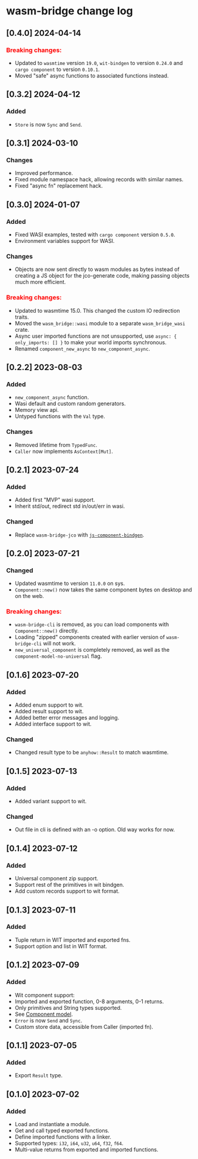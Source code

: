 # wasm-bridge change log

## [0.4.0] 2024-04-14

### <b style="color: red">Breaking changes:</b>

- Updated to `wasmtime` version `19.0`, `wit-bindgen` to version `0.24.0` and `cargo component` to version `0.10.1`.
- Moved "safe" async functions to associated functions instead.

## [0.3.2] 2024-04-12

### Added

- `Store` is now `Sync` and `Send`.


## [0.3.1] 2024-03-10

### Changes

- Improved performance.
- Fixed module namespace hack, allowing records with similar names.
- Fixed "async fn" replacement hack.

## [0.3.0] 2024-01-07

### Added

- Fixed WASI examples, tested with `cargo component` version `0.5.0`.
- Environment variables support for WASI.

### Changes

- Objects are now sent directly to wasm modules as bytes instead of creating a JS object for the jco-generate code,
making passing objects much more efficient.

### <b style="color: red">Breaking changes:</b>

- Updated to wasmtime 15.0. This changed the custom IO redirection traits.
- Moved the `wasm_bridge::wasi` module to a separate `wasm_bridge_wasi` crate.
- Async user imported functions are not unsupported, use `async: { only_imports: [] }` to make your world imports synchronous.
- Renamed `component_new_async` to `new_component_async`.

## [0.2.2] 2023-08-03

### Added

- `new_component_async` function.
- Wasi default and custom random generators.
- Memory view api.
- Untyped functions with the `Val` type.

### Changes

- Removed lifetime from `TypedFunc`.
- `Caller` now implements `AsContext[Mut]`.

## [0.2.1] 2023-07-24

### Added

- Added first "MVP" wasi support.
- Inherit std/out, redirect std in/out/err in wasi.

### Changed

- Replace `wasm-bridge-jco` with [`js-component-bindgen`](https://crates.io/crates/js-component-bindgen).


## [0.2.0] 2023-07-21

### Changed

- Updated wasmtime to version `11.0.0` on sys.
- `Component::new()` now takes the same component bytes on desktop and on the web.

### <b style="color: red">Breaking changes:</b>

- `wasm-bridge-cli` is removed, as you can load components with `Component::new()` directly.
- Loading "zipped" components created with earlier version of `wasm-bridge-cli` will not work.
- `new_universal_component` is completely removed, as well as the `component-model-no-universal` flag.


## [0.1.6] 2023-07-20

### Added

- Added enum support to wit.
- Added result support to wit.
- Added better error messages and logging.
- Added interface support to wit.

### Changed

- Changed result type to be `anyhow::Result` to match wasmtime.


## [0.1.5] 2023-07-13

### Added

- Added variant support to wit.

### Changed

- Out file in cli is defined with an -o option. Old way works for now.


## [0.1.4] 2023-07-12

### Added

- Universal component zip support.
- Support rest of the primitives in wit bindgen.
- Add custom records support to wit format.


## [0.1.3] 2023-07-11

### Added

- Tuple return in WIT imported and exported fns.
- Support option and list in WIT format.


## [0.1.2] 2023-07-09

### Added

- Wit component support:
- Imported and exported function, 0-8 arguments, 0-1 returns.
- Only primitives and String types supported.
- See [Component model](/component_model.md).
- `Error` is now `Send` and `Sync`.
- Custom store data, accessible from Caller (imported fn).


## [0.1.1] 2023-07-05

### Added

- Export `Result` type.


## [0.1.0] 2023-07-02

### Added

- Load and instantiate a module.
- Get and call typed exported functions.
- Define imported functions with a linker.
- Supported types: `i32`, `i64`, `u32`, `u64`, `f32`, `f64`.
- Multi-value returns from exported and imported functions.
